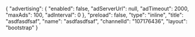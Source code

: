 {
    "advertising": {
        "enabled": false,
        "adServerUrl": null,
        "adTimeout": 2000,
        "maxAds": 100,
        "adInterval": 0
    },
    "preload": false,
    "type": "inline",
    "title": "asdfasdfsaf",
    "name": "asdfasdfsaf",
    "channelId": "107176436",
    "layout": "bootstrap"
}